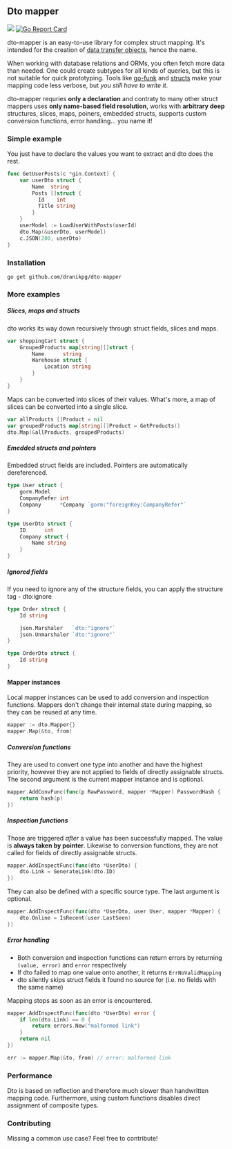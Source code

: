 ## Dto mapper

<a href="https://pkg.go.dev/github.com/dranikpg/dto-mapper"><img src="https://godoc.org/github.com/dranikpg/dto-mapper?status.svg" /></a>
[![Go Report Card](https://goreportcard.com/badge/github.com/dranikpg/dto-mapper?fix-cache-1)](https://goreportcard.com/report/github.com/dranikpg/dto-mapper)

dto-mapper is an easy-to-use library for complex struct mapping. It's intended for the creation of [data transfer objects](https://en.wikipedia.org/wiki/Data_transfer_object), hence the name.

When working with database relations and ORMs, you often fetch more data than needed. One could create subtypes for all kinds of queries, but this is not suitable for quick prototyping. Tools like [go-funk](https://github.com/thoas/go-funk) and [structs](https://github.com/fatih/structs) make your mapping code less verbose, but _you still have to write it_.

dto-mapper requries __only a declaration__ and contraty to many other struct mappers uses __only name-based field resolution__, works with __arbitrary deep__ structures, slices, maps, poiners, embedded structs, supports custom conversion functions, error handling... you name it!

### Simple example

You just have to declare the values you want to extract and dto does the rest.

```go
func GetUserPosts(c *gin.Context) {
    var userDto struct {
        Name  string
        Posts []struct {
          Id    int
          Title string
        }
    }
    userModel := LoadUserWithPosts(userId)
    dto.Map(&userDto, userModel)
    c.JSON(200, userDto)
}
```

### Installation

```
go get github.com/dranikpg/dto-mapper
```

### More examples

##### Slices, maps and structs

dto works its way down recursively through struct fields, slices and maps.

```go
var shoppingCart struct {
    GroupedProducts map[string][]struct {
        Name      string
        Warehouse struct {
            Location string
        }
    }
}
```

Maps can be converted into slices of their values. 
What's more, a map of slices can be converted into a single slice.

```go
var allProducts []Product = nil
var groupedProducts map[string][]Product = GetProducts()
dto.Map(&allProducts, groupedProducts)
```

##### Emedded structs and pointers

Embedded struct fields are included. Pointers are automatically dereferenced.

```go
type User struct {
    gorm.Model
    CompanyRefer int
    Company      *Company `gorm:"foreignKey:CompanyRefer"`
}

type UserDto struct {
    ID      int
    Company struct {
        Name string
    }
}
```

##### Ignored fields

If you need to ignore any of the structure fields, you can apply the structure tag - dto:ignore

```go
type Order struct {
	Id string

	json.Marshaler   `dto:"ignore"`
	json.Unmarshaler `dto:"ignore"`
}

type OrderDto struct {
	Id string
}
```

#### Mapper instances

Local mapper instances can be used to add conversion and inspection functions. Mappers don't change their internal state during mapping, so they can be reused at any time.

```go
mapper := dto.Mapper{}
mapper.Map(&to, from)
```

##### Conversion functions

They are used to convert one type into another and have the highest priority, however they are not applied to fields of directly assignable structs. The second argument is the current mapper instance and is optional.

```go
mapper.AddConvFunc(func(p RawPassword, mapper *Mapper) PasswordHash {
    return hash(p)
})
```

##### Inspection functions 

Those are triggered _after_ a value has been successfully mapped. The value is **always taken by pointer**. Likewise to conversion functions, they are not called for fields of directly assignable structs.

```go
mapper.AddInspectFunc(func(dto *UserDto) {
    dto.Link = GenerateLink(dto.ID)
})
```

They can also be defined with a specific source type. The last argument is optional.

```go
mapper.AddInspectFunc(func(dto *UserDto, user User, mapper *Mapper) {
    dto.Online = IsRecent(user.LastSeen)
})
```

##### Error handling

* Both conversion and inspection functions can return errors by returning `(value, error)` and `error` respectively
* If dto failed to map one value onto another, it returns `ErrNoValidMapping`
* dto silently skips struct fields it found no source for (i.e. no fields with the same name)

Mapping stops as soon as an error is encountered.

```go
mapper.AddInspectFunc(func(dto *UserDto) error {
    if len(dto.Link) == 0 {
        return errors.New("malformed link")
    }
    return nil
})

err := mapper.Map(&to, from) // error: malformed link
```

### Performance

Dto is based on reflection and therefore much slower than handwritten mapping code. 
Furthermore, using custom functions disables direct assignment of composite types. 

### Contributing

Missing a common use case? Feel free to contribute!
